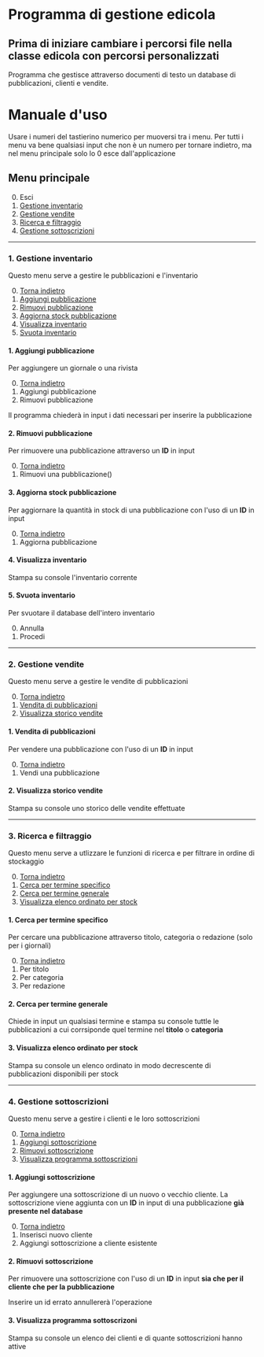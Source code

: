 # Programma di gestione edicola

## Prima di iniziare cambiare i percorsi file nella classe edicola con percorsi personalizzati

Programma che gestisce attraverso documenti di testo un database di pubblicazioni, clienti e vendite.

# Manuale d'uso

Usare i numeri del tastierino numerico per muoversi tra i menu.
Per tutti i menu va bene qualsiasi input che non è un numero per tornare indietro, ma nel menu principale solo lo 0 esce dall'applicazione

## Menu principale
0. Esci
1. [Gestione inventario](#1-gestione-inventario)
2. [Gestione vendite](#2-gestione-vendite)
3. [Ricerca e filtraggio](#3-ricerca-e-filtraggio)
4. [Gestione sottoscrizioni](#4-gestione-sottoscrizioni)

***

### 1. Gestione inventario
Questo menu serve a gestire le pubblicazioni e l'inventario

0. [Torna indietro](#menu-principale)
1. [Aggiungi pubblicazione](#1-aggiungi-pubblicazione)
2. [Rimuovi pubblicazione](#2-rimuovi-pubblicazione)
3. [Aggiorna stock pubblicazione](#3-aggiorna-stock-pubblicazione)
4. [Visualizza inventario](#4-visualizza-inventario)
5. [Svuota inventario](#5-svuota-inventario)

#### 1. Aggiungi pubblicazione
Per aggiungere un giornale o una rivista

0. [Torna indietro](#1-gestione-inventario)
1. Aggiungi pubblicazione
2. Rimuovi pubblicazione

Il programma chiederà in input i dati necessari per inserire la pubblicazione

#### 2. Rimuovi pubblicazione
Per rimuovere una pubblicazione attraverso un __ID__ in input

0. [Torna indietro](#1-gestione-inventario)
1. Rimuovi una pubblicazione()

#### 3. Aggiorna stock pubblicazione
Per aggiornare la quantità in stock di una pubblicazione con l'uso di un __ID__ in input

0. [Torna indietro](#1-gestione-inventario)
1. Aggiorna pubblicazione

#### 4. Visualizza inventario
Stampa su console l'inventario corrente

#### 5. Svuota inventario
Per svuotare il database dell'intero inventario

0. Annulla
1. Procedi

***

### 2. Gestione vendite
Questo menu serve a gestire le vendite di pubblicazioni

0. [Torna indietro](#menu-principale)
1. [Vendita di pubblicazioni](#1-vendita-di-pubblicazioni)
2. [Visualizza storico vendite](#2-visualizza-storico-vendite)

#### 1. Vendita di pubblicazioni
Per vendere una pubblicazione con l'uso di un __ID__ in input

0. [Torna indietro](#2-gestione-vendite)
1. Vendi una pubblicazione

#### 2. Visualizza storico vendite
Stampa su console uno storico delle vendite effettuate

***

### 3. Ricerca e filtraggio
Questo menu serve a utlizzare le funzioni di ricerca e per filtrare in ordine di stockaggio

0. [Torna indietro](#menu-principale)
1. [Cerca per termine specifico](#1-cerca-per-termine-specifico)
2. [Cerca per termine generale](#2-cerca-per-termine-generale)
3. [Visualizza elenco ordinato per stock](#3-visualizza-elenco-ordinato-per-stock)

#### 1. Cerca per termine specifico
Per cercare una pubblicazione attraverso titolo, categoria o redazione (solo per i giornali)

0. [Torna indietro](#3-ricerca-e-filtraggio)
1. Per titolo
2. Per categoria
3. Per redazione

#### 2. Cerca per termine generale
Chiede in input un qualsiasi termine e stampa su console tuttle le pubblicazioni a cui corrsiponde quel termine nel __titolo__ o __categoria__

#### 3. Visualizza elenco ordinato per stock
Stampa su console un elenco ordinato in modo decrescente di pubblicazioni disponibili per stock

***

### 4. Gestione sottoscrizioni
Questo menu serve a gestire i clienti e le loro sottoscrizioni

0. [Torna indietro](#menu-principale)
1. [Aggiungi sottoscrizione](#1-aggiungi-sottoscrizione)
2. [Rimuovi sottoscrizione](#2-rimuovi-sottoscrizione)
3. [Visualizza programma sottoscrizioni](#3-visualizza-programma-sottoscrizoni)

#### 1. Aggiungi sottoscrizione
Per aggiungere una sottoscrizione di un nuovo o vecchio cliente. La sottoscrizione viene aggiunta con un __ID__ in input di una pubblicazione __già presente nel database__

0. [Torna indietro](#4-gestione-sottoscrizioni)
1. Inserisci nuovo cliente
2. Aggiungi sottoscrizione a cliente esistente

#### 2. Rimuovi sottoscrizione
Per rimuovere una sottoscrizione con l'uso di un __ID__ in input __sia che per il cliente che per la pubblicazione__

Inserire un id errato annullererà l'operazione

#### 3. Visualizza programma sottoscrizoni
Stampa su console un elenco dei clienti e di quante sottoscrizioni hanno attive
